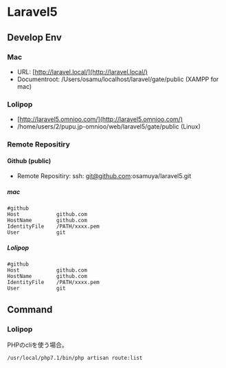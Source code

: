 # Laravel5


## Develop Env
### Mac
- URL: [http://laravel.local/](http://laravel.local/)
- Documentroot: /Users/osamu/localhost/laravel/gate/public (XAMPP for mac)

### Lolipop
- [http://laravel5.omnioo.com/](http://laravel5.omnioo.com/)
- /home/users/2/pupu.jp-omnioo/web/laravel5/gate/public (Linux)

### Remote Repositiry
#### Github (public)
- Remote Repositiry: ssh: git@github.com:osamuya/laravel5.git

##### mac
````
#github
Host            github.com
HostName        github.com
IdentityFile    /PATH/xxxx.pem
User            git
````
##### Lolipop
````
#github
Host            github.com
HostName        github.com
IdentityFile    /PATH/xxxx.pem
User            git
````

## Command
### Lolipop
PHPのcliを使う場合。
````
/usr/local/php7.1/bin/php artisan route:list
````
